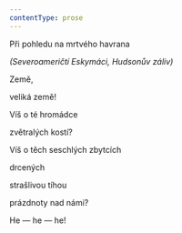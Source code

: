 ```yaml
---
contentType: prose
---
```


Při pohledu na mrtvého havrana

_(Severoameričtí Eskymáci, Hudsonův záliv)_

Země,

veliká země!

Víš o té hromádce

zvětralých kostí?

Víš o těch seschlých zbytcích

drcených

strašlivou tíhou

prázdnoty nad námi?

He — he — he!
